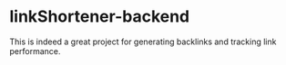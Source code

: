 # linkShortener-backend
This is indeed a great project for generating backlinks and tracking link performance.
